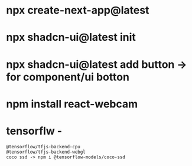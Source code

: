 # npx create-next-app@latest
# npx shadcn-ui@latest init
# npx shadcn-ui@latest add button -> for component/ui botton
# npm install react-webcam
# tensorflw - 
    @tensorflow/tfjs-backend-cpu
    @tensorflow/tfjs-backend-webgl
    coco ssd -> npm i @tensorflow-models/coco-ssd